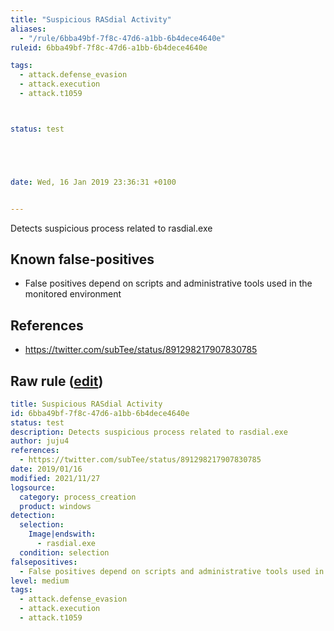 ```yaml
---
title: "Suspicious RASdial Activity"
aliases:
  - "/rule/6bba49bf-7f8c-47d6-a1bb-6b4dece4640e"
ruleid: 6bba49bf-7f8c-47d6-a1bb-6b4dece4640e

tags:
  - attack.defense_evasion
  - attack.execution
  - attack.t1059



status: test





date: Wed, 16 Jan 2019 23:36:31 +0100


---
```


Detects suspicious process related to rasdial.exe

<!--more-->


## Known false-positives

* False positives depend on scripts and administrative tools used in the monitored environment



## References

* https://twitter.com/subTee/status/891298217907830785


## Raw rule ([edit](https://github.com/SigmaHQ/sigma/edit/master/rules/windows/process_creation/proc_creation_win_susp_rasdial_activity.yml))
```yaml
title: Suspicious RASdial Activity
id: 6bba49bf-7f8c-47d6-a1bb-6b4dece4640e
status: test
description: Detects suspicious process related to rasdial.exe
author: juju4
references:
  - https://twitter.com/subTee/status/891298217907830785
date: 2019/01/16
modified: 2021/11/27
logsource:
  category: process_creation
  product: windows
detection:
  selection:
    Image|endswith:
      - rasdial.exe
  condition: selection
falsepositives:
  - False positives depend on scripts and administrative tools used in the monitored environment
level: medium
tags:
  - attack.defense_evasion
  - attack.execution
  - attack.t1059

```
